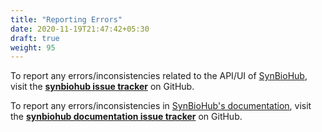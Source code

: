 ```yaml
---
title: "Reporting Errors"
date: 2020-11-19T21:47:42+05:30
draft: true
weight: 95
---
```


To report any errors/inconsistencies related to the API/UI of [SynBioHub](https://synbiohub.org/), visit the **[synbiohub issue tracker](https://github.com/SynBioHub/synbiohub/issues)** on GitHub.

To report any errors/inconsistencies in [SynBioHub's documentation](), visit the **[synbiohub documentation issue tracker](https://github.com/SynBioHub/synbiohub.github.io/issues)** on GitHub.